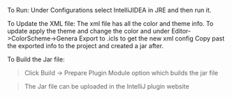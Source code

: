 To Run:
Under Configurations select IntelliJIDEA in JRE and then run it.

To Update the XML file:
The xml file has all the color and theme info.
To update apply the theme and change the color and under Editor->ColorScheme->Genera Export to .icls to get the new xml config
Copy past the exported info to the project and created a jar after.

To Build the Jar file:
> Click Build -> Prepare Plugin Module option which builds the jar file

> The Jar file can be uploaded in the IntelliJ plugin website

